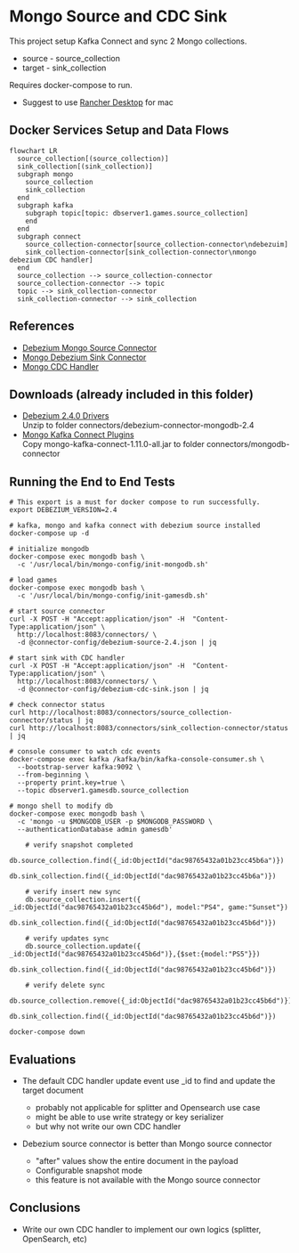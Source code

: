 # Mongo Source and CDC Sink

This project setup Kafka Connect and sync 2 Mongo collections.
- source - source_collection
- target - sink_collection

Requires docker-compose to run.
- Suggest to use [Rancher Desktop](https://rancherdesktop.io/) for mac

## Docker Services Setup and Data Flows
```mermaid
flowchart LR
  source_collection[(source_collection)]
  sink_collection[(sink_collection)]
  subgraph mongo
    source_collection
    sink_collection
  end
  subgraph kafka
    subgraph topic[topic: dbserver1.games.source_collection]
    end
  end
  subgraph connect
    source_collection-connector[source_collection-connector\ndebezuim]
    sink_collection-connector[sink_collection-connector\nmongo debezium CDC handler]
  end
  source_collection --> source_collection-connector
  source_collection-connector --> topic
  topic --> sink_collection-connector
  sink_collection-connector --> sink_collection
```

## References
- [Debezium Mongo Source Connector](https://debezium.io/releases/2.4/)
- [Mongo Debezium Sink Connector](https://www.mongodb.com/docs/kafka-connector/current/tutorials/)
- [Mongo CDC Handler](https://www.mongodb.com/docs/kafka-connector/current/sink-connector/fundamentals/change-data-capture/)

## Downloads (already included in this folder)
- [Debezium 2.4.0 Drivers](https://repo1.maven.org/maven2/io/debezium/debezium-connector-mongodb/2.4.0.Final/debezium-connector-mongodb-2.4.0.Final-plugin.tar.gz)  
  Unzip to folder connectors/debezium-connector-mongodb-2.4
- [Mongo Kafka Connect Plugins](https://www.mongodb.com/docs/kafka-connector/current/introduction/install/)  
  Copy mongo-kafka-connect-1.11.0-all.jar to folder connectors/mongodb-connector

## Running the End to End Tests
```
# This export is a must for docker compose to run successfully.
export DEBEZIUM_VERSION=2.4

# kafka, mongo and kafka connect with debezium source installed
docker-compose up -d

# initialize mongodb
docker-compose exec mongodb bash \
  -c '/usr/local/bin/mongo-config/init-mongodb.sh'

# load games
docker-compose exec mongodb bash \
  -c '/usr/local/bin/mongo-config/init-gamesdb.sh'

# start source connector
curl -X POST -H "Accept:application/json" -H  "Content-Type:application/json" \
  http://localhost:8083/connectors/ \
  -d @connector-config/debezium-source-2.4.json | jq

# start sink with CDC handler
curl -X POST -H "Accept:application/json" -H  "Content-Type:application/json" \
  http://localhost:8083/connectors/ \
  -d @connector-config/debezium-cdc-sink.json | jq

# check connector status
curl http://localhost:8083/connectors/source_collection-connector/status | jq
curl http://localhost:8083/connectors/sink_collection-connector/status | jq

# console consumer to watch cdc events
docker-compose exec kafka /kafka/bin/kafka-console-consumer.sh \
  --bootstrap-server kafka:9092 \
  --from-beginning \
  --property print.key=true \
  --topic dbserver1.gamesdb.source_collection

# mongo shell to modify db
docker-compose exec mongodb bash \
  -c 'mongo -u $MONGODB_USER -p $MONGODB_PASSWORD \
  --authenticationDatabase admin gamesdb'

    # verify snapshot completed
    db.source_collection.find({_id:ObjectId("dac98765432a01b23cc45b6a")})
    db.sink_collection.find({_id:ObjectId("dac98765432a01b23cc45b6a")})

    # verify insert new sync
    db.source_collection.insert({ _id:ObjectId("dac98765432a01b23cc45b6d"), model:"PS4", game:"Sunset"})
    db.sink_collection.find({_id:ObjectId("dac98765432a01b23cc45b6d")})

    # verify updates sync
    db.source_collection.update({ _id:ObjectId("dac98765432a01b23cc45b6d")},{$set:{model:"PS5"}})
    db.sink_collection.find({_id:ObjectId("dac98765432a01b23cc45b6d")})
        
    # verify delete sync
    db.source_collection.remove({_id:ObjectId("dac98765432a01b23cc45b6d")})
    db.sink_collection.find({_id:ObjectId("dac98765432a01b23cc45b6d")})

docker-compose down
```
## Evaluations
- The default CDC handler update event use _id to find and update the target document
  - probably not applicable for splitter and Opensearch use case
  - might be able to use write strategy or key serializer
  - but why not write our own CDC handler

- Debezium source connector is better than Mongo source connector
  - "after" values show the entire document in the payload
  - Configurable snapshot mode
  - this feature is not available with the Mongo source connector

## Conclusions
- Write our own CDC handler to implement our own logics (splitter, OpenSearch, etc)

